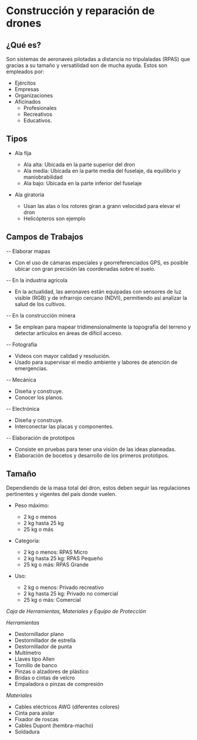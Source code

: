 # Construcción y reparación de drones

## ¿Qué es?

Son sistemas de aeronaves pilotadas a distancia no tripulaladas (RPAS) que gracias a su tamaño y versatilidad son de mucha ayuda.
Estos son empleados por:
- Ejércitos
- Empresas
- Organizaciones
- Aficinados
  - Profesionales
  - Recreativos
  - Educativos.

## Tipos

- Ala fija
  - Ala alta: Ubicada en la parte superior del dron
  - Ala media: Ubicada en la parte media del fuselaje, da equilibrio y maniobrabilidad
  - Ala bajo: Ubicada en la parte inferior del fuselaje

- Ala giratoria
  - Usan las alas o los rotores giran a grann velocidad para elevar el dron
  - Helicópteros son ejemplo
 
## Campos de Trabajos

-- Elaborar mapas
   - Con el uso de cámaras especiales y georreferenciados GPS, es posible ubicar con gran precisión las coordenadas sobre el suelo.

-- En la industria agrícola
   - En la actualidad, las aeronaves están equipadas con sensores de luz visible (RGB) y de infrarrojo cercano (NDVI), permitiendo así analizar la salud de los cultivos.

-- En la construcción minera
   - Se emplean para mapear tridimensionalmente la topografía del terreno y detectar artículos en áreas de difícil acceso.

-- Fotografía
   - Videos con mayor calidad y resolución.
   -  Usado para supervisar el medio ambiente y labores de atención de emergencias.

-- Mecánica
  - Diseña y construye.
  - Conocer los planos.

-- Electrónica
  - Diseña y construye.
  - Interconectar las placas y componentes.

-- Elaboración de prototipos
  - Consiste en pruebas para tener una visión de las ideas planeadas.
  - Elaboración de bocetos y desarrollo de los primeros prototipos.

## Tamaño

Dependiendo de la masa total del dron, estos deben seguir las regulaciones pertinentes y vigentes del país donde vuelen.

- Peso máximo:
  - 2 kg o menos
  - 2 kg hasta 25 kg
  - 25 kg o más

- Categoría:
  - 2 kg o menos: RPAS Micro
  - 2 kg hasta 25 kg: RPAS Pequeño
  - 25 kg o más: RPAS Grande

- Uso:
  - 2 kg o menos: Privado recreativo
  - 2 kg hasta 25 kg: Privado no comercial
  - 25 kg o más: Comercial

*Caja de Herramientas, Materiales y Equipo de Protección*

*Herramientas*
- Destornillador plano
- Destornillador de estrella
- Destornillador de punta
- Multímetro
- Llaves tipo Allen
- Tornillo de banco
- Pinzas o alzadores de plástico
- Bridas o cintas de velcro
- Empaladora o pinzas de compresión

*Materiales*
- Cables eléctricos AWG (diferentes colores)
- Cinta para aislar
- Fixador de roscas
- Cables Dupont (hembra-macho)
- Soldadura
